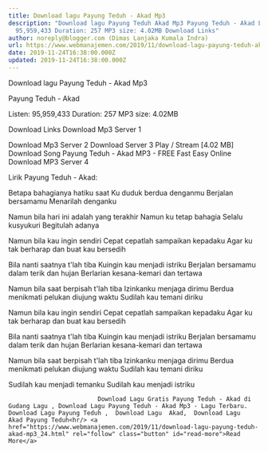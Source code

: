 ```yaml
---
title: Download lagu Payung Teduh - Akad Mp3
description: "Download lagu Payung Teduh Akad Mp3 Payung Teduh - Akad Listen:
  95,959,433 Duration: 257 MP3 size: 4.02MB Download Links"
author: noreply@blogger.com (Dimas Lanjaka Kumala Indra)
url: https://www.webmanajemen.com/2019/11/download-lagu-payung-teduh-akad-mp3_24.html
date: 2019-11-24T16:38:00.000Z
updated: 2019-11-24T16:38:00.000Z
---
```


Download lagu Payung Teduh - Akad Mp3

  Payung Teduh - Akad 

  Listen: 95,959,433 
  Duration: 257 
  MP3 size: 4.02MB 

  Download Links 
  Download Mp3 Server 1 

  Download Mp3 Server 2 
  Download Server 3 
  Play / Stream [4.02 MB] Download Song Payung Teduh - Akad MP3 - FREE Fast Easy Online 
  Download MP3 Server 4 


                             
Lirik Payung Teduh - Akad:
                             
Betapa bahagianya hatiku saat
  Ku duduk berdua denganmu
  Berjalan bersamamu
  Menarilah denganku
  
  Namun bila hari ini adalah yang terakhir
  Namun ku tetap bahagia
  Selalu kusyukuri
  Begitulah adanya
  
  Namun bila kau ingin sendiri
  Cepat cepatlah sampaikan kepadaku
  Agar ku tak berharap
  dan buat kau bersedih
  
  Bila nanti saatnya t'lah tiba
  Kuingin kau menjadi istriku
  Berjalan bersamamu dalam terik dan hujan
  Berlarian kesana-kemari dan tertawa
  
  Namun bila saat berpisah t'lah tiba
  Izinkanku menjaga dirimu
  Berdua menikmati pelukan diujung waktu
  Sudilah kau temani diriku
  
  Namun bila kau ingin sendiri
  Cepat cepatlah sampaikan kepadaku
  Agar ku tak berharap
  dan buat kau bersedih
  
  Bila nanti saatnya t'lah tiba
  Kuingin kau menjadi istriku
  Berjalan bersamamu dalam terik dan hujan
  Berlarian kesana-kemari dan tertawa
  
  Namun bila saat berpisah t'lah tiba
  Izinkanku menjaga dirimu
  Berdua menikmati pelukan diujung waktu
  Sudilah kau temani diriku
  
  Sudilah kau menjadi temanku
  Sudilah kau menjadi
  istriku                                 
                                 
                             Download Lagu Gratis Payung Teduh - Akad di Gudang Lagu , Download Lagu Payung Teduh - Akad Mp3 - Lagu Terbaru.                                                         Download Lagu Payung Teduh ,  Download Lagu  Akad,  Download Lagu  Akad Payung Teduh<hr/> <a href="https://www.webmanajemen.com/2019/11/download-lagu-payung-teduh-akad-mp3_24.html" rel="follow" class="button" id="read-more">Read More</a>